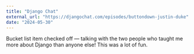 ```yaml
---
title: "Django Chat"
external_url: "https://djangochat.com/episodes/buttondown-justin-duke"
date: "2024-05-30"
---
```


Bucket list item checked off — talking with the two people who taught me more about Django than anyone else! This was a lot of fun.
